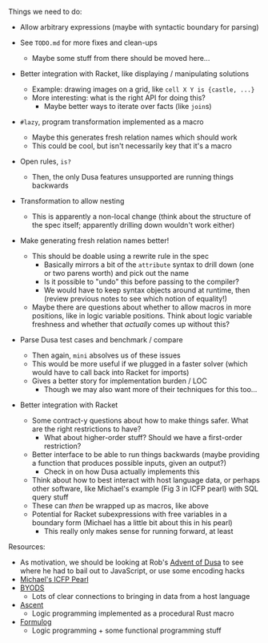 Things we need to do:
- Allow arbitrary expressions (maybe with syntactic boundary for parsing)
- See `TODO.md` for more fixes and clean-ups
  - Maybe some stuff from there should be moved here...

- Better integration with Racket, like displaying / manipulating solutions
  - Example: drawing images on a grid, like `cell X Y is {castle, ...}`
  - More interesting: what is the right API for doing this?
    - Maybe better ways to iterate over facts (like `join`s)
- `#lazy`, program transformation implemented as a macro
  - Maybe this generates fresh relation names which should work
  - This could be cool, but isn't necessarily key that it's a macro
- Open rules, `is?`
  - Then, the only Dusa features unsupported are running things backwards

- Transformation to allow nesting
  - This is apparently a non-local change (think about the structure of the
    spec itself; apparently drilling down wouldn't work either)
- Make generating fresh relation names better!
  - This should be doable using a rewrite rule in the spec
    - Basically mirrors a bit of the `attribute` syntax to drill down (one or
      two parens worth) and pick out the name
    - Is it possible to "undo" this before passing to the compiler?
    - We would have to keep syntax objects around at runtime, then (review
      previous notes to see which notion of equality!)
  - Maybe there are questions about whether to allow macros in more positions,
    like in logic variable positions. Think about logic variable freshness and
    whether that _actually_ comes up without this?

- Parse Dusa test cases and benchmark / compare
  - Then again, `mini` absolves us of these issues
  - This would be more useful if we plugged in a faster solver
    (which would have to call back into Racket for imports)
  - Gives a better story for implementation burden / LOC
    - Though we may also want more of their techniques for this too...

- Better integration with Racket
  - Some contract-y questions about how to make things safer. What are the
    right restrictions to have?
    - What about higher-order stuff? Should we have a first-order restriction?
  - Better interface to be able to run things backwards (maybe providing a
    function that produces possible inputs, given an output?)
    - Check in on how Dusa actually implements this
  - Think about how to best interact with host language data, or perhaps other
    software, like Michael's example (Fig 3 in ICFP pearl) with SQL query stuff
  - These can _then_ be wrapped up as macros, like above
  - Potential for Racket subexpressions with free variables in a boundary form
    (Michael has a little bit about this in his pearl)
    - This really only makes sense for running forward, at least


Resources:
- As motivation, we should be looking at Rob's
  [Advent of Dusa](https://typesafety.net/rob/blog/advent-of-dusa-2024) to see
  where he had to bail out to JavaScript, or use some encoding hacks
- [Michael's ICFP Pearl](https://dl.acm.org/doi/pdf/10.1145/3674627)
- [BYODS](https://dl.acm.org/doi/pdf/10.1145/3622840)
  - Lots of clear connections to bringing in data from a host language
- [Ascent](https://s-arash.github.io/ascent/cc22main-p95-seamless-deductive-inference-via-macros.pdf)
  - Logic programming implemented as a procedural Rust macro
- [Formulog](https://dl.acm.org/doi/pdf/10.1145/3428209)
  - Logic programming + some functional programming stuff
